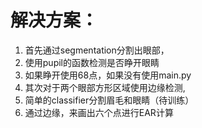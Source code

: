 # 解决方案：

1. 首先通过segmentation分割出眼部，
2. 使用pupil的函数检测是否睁开眼睛
3. 如果睁开使用68点，如果没有使用main.py
4. 其次对于两个眼部方形区域使用边缘检测,
5. 简单的classifier分割眉毛和眼睛（待训练）
6. 通过边缘，来画出六个点进行EAR计算